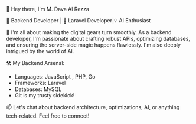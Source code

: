 👋 Hey there, I'm M. Dava Al Rezza

🚀 Backend Developer | 🩶 Laravel Developer|💡 AI Enthusiast

🌟 I'm all about making the digital gears turn smoothly. As a backend developer, I'm passionate about crafting robust APIs, optimizing databases, and ensuring the server-side magic happens flawlessly. I'm also deeply intrigued by the world of AI.

🛠️ My Backend Arsenal:
- Languages: JavaScript , PHP, Go
- Frameworks: Laravel
- Databases: MySQL
- Git is my trusty sidekick!

📫 Let's chat about backend architecture, optimizations, AI, or anything tech-related. Feel free to connect!
